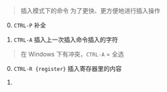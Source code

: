 ﻿> 插入模式下的命令
为了更快、更方便地进行插入操作

0. `CTRL-P`
补全

0. `CTRL-A`
插入上一次插入命令插入的字符
> 在 Windows 下有冲突，`CTRL-A` = 全选

0. `CTRL-R {register}`
插入寄存器里的内容

0. 

